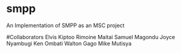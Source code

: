 # smpp
An Implementation of SMPP as an MSC project

#Collaborators
Elvis Kiptoo
Rimoine Maitai
Samuel Magondu
Joyce Nyambugi
Ken Ombati
Walton Gago
Mike Mutisya
